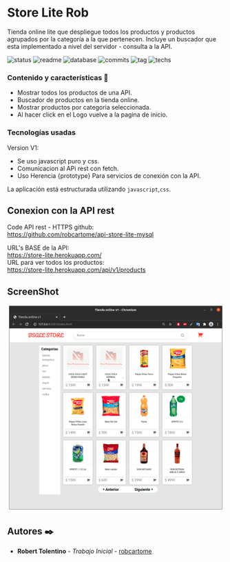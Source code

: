 # Store Lite Rob
Tienda online lite que despliegue todos los productos y productos agrupados por la categoría a la que pertenecen. Incluye un buscador que esta implementado a nivel del servidor - consulta a la API.

![status](https://img.shields.io/badge/status-running-green.svg?colorB=00C106) ![readme](https://img.shields.io/badge/readme-OK-green.svg?colorB=00C106) ![database](https://img.shields.io/badge/database-OK-green.svg?colorB=00C106) ![commits](https://img.shields.io/badge/commits-21-blue.svg) ![tag](https://img.shields.io/badge/tag-v0.1-orange.svg)
![techs](https://img.shields.io/badge/techs-javascript—css-yellow.svg)

### Contenido y características 🚀
- Mostrar todos los productos de una API.
- Buscador de productos en la tienda online.
- Mostrar productos por categoria seleccionada.
- Al hacer click en el Logo vuelve a la pagina de inicio.             

### Tecnologías usadas
Version V1:
- Se uso javascript puro y css.
- Comunicacion al APi rest con fetch.
- Uso Herencia {prototype} Para servicios de conexión con la API. 

La aplicación está estructurada utilizando
`javascript`,`css`.

## Conexion con la API rest
Code API rest - HTTPS github:                
https://github.com/robcartome/api-store-lite-mysql                     
                 
URL's BASE de la API:                  
https://store-lite.herokuapp.com/  
URL para ver todos los productos:                  
https://store-lite.herokuapp.com/api/v1/products           

## ScreenShot
<img src="/ScreenshotStoreV2.png" alt="screen"/>


## Autores ✒️

* **Robert Tolentino** - *Trabajo Inicial* - [robcartome](https://github.com/robcartome)
